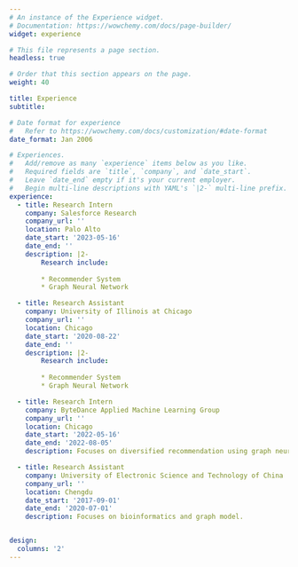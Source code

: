```yaml
---
# An instance of the Experience widget.
# Documentation: https://wowchemy.com/docs/page-builder/
widget: experience

# This file represents a page section.
headless: true

# Order that this section appears on the page.
weight: 40

title: Experience
subtitle:

# Date format for experience
#   Refer to https://wowchemy.com/docs/customization/#date-format
date_format: Jan 2006

# Experiences.
#   Add/remove as many `experience` items below as you like.
#   Required fields are `title`, `company`, and `date_start`.
#   Leave `date_end` empty if it's your current employer.
#   Begin multi-line descriptions with YAML's `|2-` multi-line prefix.
experience:
  - title: Research Intern
    company: Salesforce Research
    company_url: ''
    location: Palo Alto
    date_start: '2023-05-16'
    date_end: ''
    description: |2-
        Research include:
        
        * Recommender System
        * Graph Neural Network

  - title: Research Assistant
    company: University of Illinois at Chicago
    company_url: ''
    location: Chicago
    date_start: '2020-08-22'
    date_end: ''
    description: |2-
        Research include:
        
        * Recommender System
        * Graph Neural Network

  - title: Research Intern
    company: ByteDance Applied Machine Learning Group
    company_url: ''
    location: Chicago
    date_start: '2022-05-16'
    date_end: '2022-08-05'
    description: Focuses on diversified recommendation using graph neural network and submodular function. 

  - title: Research Assistant
    company: University of Electronic Science and Technology of China
    company_url: ''
    location: Chengdu
    date_start: '2017-09-01'
    date_end: '2020-07-01'
    description: Focuses on bioinformatics and graph model.


design:
  columns: '2'
---
```

